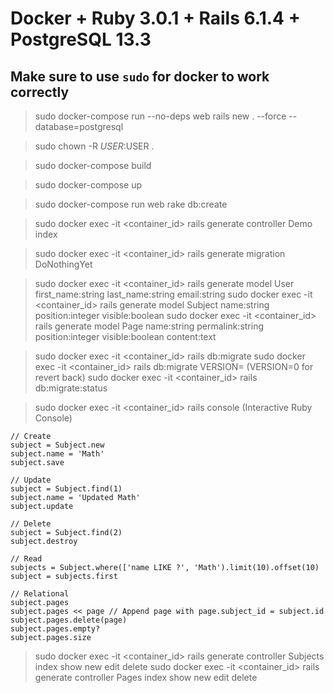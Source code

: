 # Docker + Ruby 3.0.1 + Rails 6.1.4 + PostgreSQL 13.3

## Make sure to use `sudo` for docker to work correctly

> sudo docker-compose run --no-deps web rails new . --force --database=postgresql

> sudo chown -R $USER:$USER .

> sudo docker-compose build

> sudo docker-compose up

> sudo docker-compose run web rake db:create

> sudo docker exec -it <container_id> rails generate controller Demo index

> sudo docker exec -it <container_id> rails generate migration DoNothingYet

> sudo docker exec -it <container_id> rails generate model User first_name:string last_name:string email:string
> sudo docker exec -it <container_id> rails generate model Subject name:string position:integer visible:boolean
> sudo docker exec -it <container_id> rails generate model Page name:string permalink:string position:integer visible:boolean content:text

> sudo docker exec -it <container_id> rails db:migrate
> sudo docker exec -it <container_id> rails db:migrate VERSION=<schedtimestamp> (VERSION=0 for revert back)
> sudo docker exec -it <container_id> rails db:migrate:status

> sudo docker exec -it <container_id> rails console (Interactive Ruby Console)
    
    // Create
    subject = Subject.new
    subject.name = 'Math'
    subject.save

    // Update
    subject = Subject.find(1)
    subject.name = 'Updated Math'
    subject.update

    // Delete
    subject = Subject.find(2)
    subject.destroy

    // Read
    subjects = Subject.where(['name LIKE ?', 'Math').limit(10).offset(10)
    subject = subjects.first

    // Relational
    subject.pages
    subject.pages << page // Append page with page.subject_id = subject.id
    subject.pages.delete(page)
    subject.pages.empty?
    subject.pages.size

> sudo docker exec -it <container_id> rails generate controller Subjects index show new edit delete
> sudo docker exec -it <container_id> rails generate controller Pages index show new edit delete